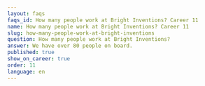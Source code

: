 ```yaml
---
layout: faqs
faqs_id: How many people work at Bright Inventions? Career 11
name: How many people work at Bright Inventions? Career 11
slug: how-many-people-work-at-bright-inventions
question: How many people work at Bright Inventions?
answer: We have over 80 people on board.
published: true
show_on_career: true
order: 11
language: en
---
```

